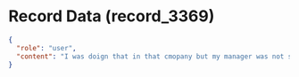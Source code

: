 # Record Data (record_3369)

```json
{
  "role": "user",
  "content": "I was doign that in that cmopany but my manager was not supporting me. Instead was undercutting me and silencing me\n"
}
```
